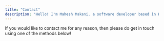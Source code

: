 ```yaml
---
title: "Contact"
description: "Hello! I'm Mahesh Makani, a software developer based in Hertfordshire and London, UK. Here you can find how to contact me."
---
```


If you would like to contact me for any reason, then please do get in touch
using one of the methods below!
